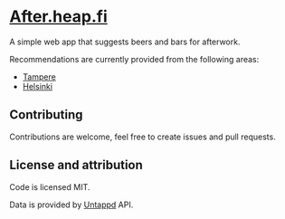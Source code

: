 # [After.heap.fi](http://after.heap.fi/)

A simple web app that suggests beers and bars for afterwork.

Recommendations are currently provided from the following areas:

- [Tampere](https://www.freemaptools.com/radius-around-point.htm?clat=61.4985&clng=23.7717&r=1.71&fs=true&lc=4444ff&lw=3&fc=ddddff&nomoreradius=true)
- [Helsinki](https://www.freemaptools.com/radius-around-point.htm?clat=60.1671&clng=24.9409&r=2.39&fs=true&lc=4444ff&lw=3&fc=ddddff&nomoreradius=true)

## Contributing

Contributions are welcome, feel free to create issues and pull requests.

## License and attribution

Code is licensed MIT.

Data is provided by [Untappd](https://untappd.com/) API.

